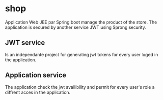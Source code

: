 # shop
Application Web JEE par Spring boot manage the product of the store.
The application is secured by another service JWT using Sprong security.
## JWT service
Is an independante project for generating jwt tokens for every user loged in the application.

## Application service
The application check the jwt availibility and permit for every user's role a diffrent acces in the application.
